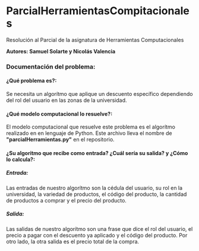# ParcialHerramientasCompitacionales
Resolución al Parcial de la asignatura de Herramientas Computacionales

**Autores: Samuel Solarte y Nicolás Valencia**

### Documentación del problema:

#### ¿Qué problema es?:
Se necesita un algorítmo que aplique un descuento específico dependiendo del rol del usuario en las zonas de la universidad.

#### ¿Qué modelo computacional lo resuelve?:
El modelo computacional que resuelve este problema es el algorítmo realizado en en lenguaje de Python. Este archivo lleva el nombre de **"parcialHerramientas.py"** en el repositorio.

#### ¿Su algoritmo que recibe como entrada? ¿Cuál sería su salida? y ¿Cómo lo calcula?:
##### Entrada:
Las entradas de nuestro algorítmo son la cédula del usuario, su rol en la universidad, la variedad de productos, el código del producto, la cantidad de productos a comprar y el precio del producto.

##### Salida:
Las salidas de nuestro algorítmo son una frase que dice el rol del usuario, el precio a pagar con el descuento ya aplicado y el código del producto. Por otro lado, la otra salida es el precio total de la compra.



